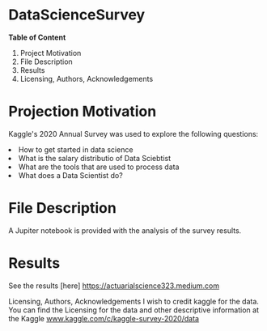 # DataScienceSurvey
**Table of Content**

<ol>
<li>Project Motivation</li>
<li>File Description</li>
<li>Results</li>
<li>Licensing, Authors, Acknowledgements</li>
</ol>

# Projection Motivation
Kaggle's 2020 Annual Survey was used to explore the following questions: 
<li>How to get started in data science  </li>
<li>What is the salary distributio of Data Sciebtist   </li>
<li>What are the tools that are used to process data   </li>
<li>What does a Data Scientist do? </li>
</ol>


# File Description
A Jupiter notebook is provided with the analysis of the survey results.

# Results
See the results [here] https://actuarialscience323.medium.com

Licensing, Authors, Acknowledgements
I wish to credit kaggle for the data. You can find the Licensing for the data and other descriptive information at the Kaggle www.kaggle.com/c/kaggle-survey-2020/data
